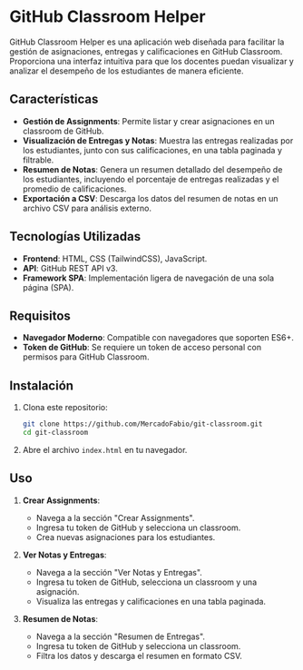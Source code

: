 # GitHub Classroom Helper

GitHub Classroom Helper es una aplicación web diseñada para facilitar la gestión de asignaciones, entregas y calificaciones en GitHub Classroom. Proporciona una interfaz intuitiva para que los docentes puedan visualizar y analizar el desempeño de los estudiantes de manera eficiente.

## Características

- **Gestión de Assignments**: Permite listar y crear asignaciones en un classroom de GitHub.
- **Visualización de Entregas y Notas**: Muestra las entregas realizadas por los estudiantes, junto con sus calificaciones, en una tabla paginada y filtrable.
- **Resumen de Notas**: Genera un resumen detallado del desempeño de los estudiantes, incluyendo el porcentaje de entregas realizadas y el promedio de calificaciones.
- **Exportación a CSV**: Descarga los datos del resumen de notas en un archivo CSV para análisis externo.

## Tecnologías Utilizadas

- **Frontend**: HTML, CSS (TailwindCSS), JavaScript.
- **API**: GitHub REST API v3.
- **Framework SPA**: Implementación ligera de navegación de una sola página (SPA).

## Requisitos

- **Navegador Moderno**: Compatible con navegadores que soporten ES6+.
- **Token de GitHub**: Se requiere un token de acceso personal con permisos para GitHub Classroom.

## Instalación

1. Clona este repositorio:
   ```bash
   git clone https://github.com/MercadoFabio/git-classroom.git
   cd git-classroom
   ```

2. Abre el archivo `index.html` en tu navegador.

## Uso

1. **Crear Assignments**:
    - Navega a la sección "Crear Assignments".
    - Ingresa tu token de GitHub y selecciona un classroom.
    - Crea nuevas asignaciones para los estudiantes.

2. **Ver Notas y Entregas**:
    - Navega a la sección "Ver Notas y Entregas".
    - Ingresa tu token de GitHub, selecciona un classroom y una asignación.
    - Visualiza las entregas y calificaciones en una tabla paginada.

3. **Resumen de Notas**:
    - Navega a la sección "Resumen de Entregas".
    - Ingresa tu token de GitHub y selecciona un classroom.
    - Filtra los datos y descarga el resumen en formato CSV.

